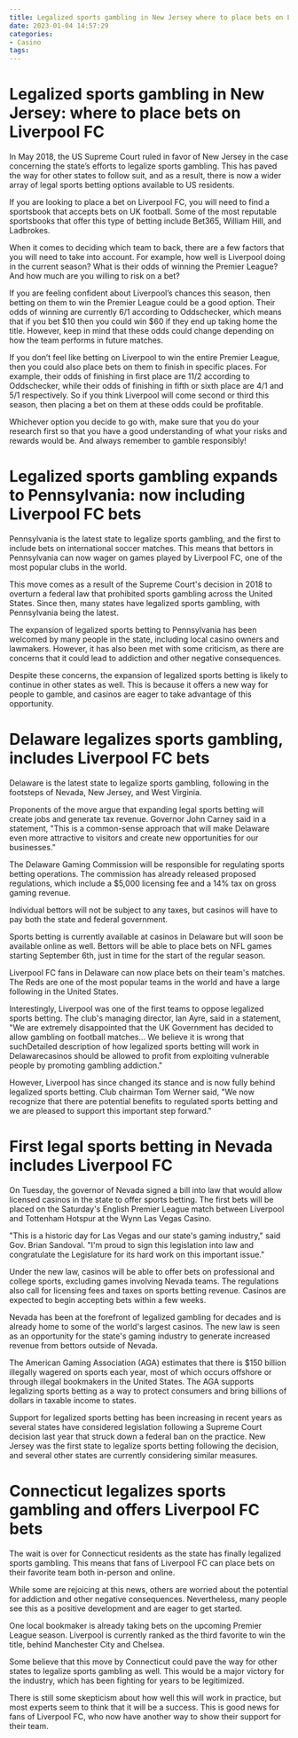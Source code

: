 ```yaml
---
title: Legalized sports gambling in New Jersey where to place bets on Liverpool FC
date: 2023-01-04 14:57:29
categories:
- Casino
tags:
---
```



#  Legalized sports gambling in New Jersey: where to place bets on Liverpool FC

In May 2018, the US Supreme Court ruled in favor of New Jersey in the case concerning the state’s efforts to legalize sports gambling. This has paved the way for other states to follow suit, and as a result, there is now a wider array of legal sports betting options available to US residents.

If you are looking to place a bet on Liverpool FC, you will need to find a sportsbook that accepts bets on UK football. Some of the most reputable sportsbooks that offer this type of betting include Bet365, William Hill, and Ladbrokes.

When it comes to deciding which team to back, there are a few factors that you will need to take into account. For example, how well is Liverpool doing in the current season? What is their odds of winning the Premier League? And how much are you willing to risk on a bet?

If you are feeling confident about Liverpool’s chances this season, then betting on them to win the Premier League could be a good option. Their odds of winning are currently 6/1 according to Oddschecker, which means that if you bet $10 then you could win $60 if they end up taking home the title. However, keep in mind that these odds could change depending on how the team performs in future matches.

If you don’t feel like betting on Liverpool to win the entire Premier League, then you could also place bets on them to finish in specific places. For example, their odds of finishing in first place are 11/2 according to Oddschecker, while their odds of finishing in fifth or sixth place are 4/1 and 5/1 respectively. So if you think Liverpool will come second or third this season, then placing a bet on them at these odds could be profitable.

Whichever option you decide to go with, make sure that you do your research first so that you have a good understanding of what your risks and rewards would be. And always remember to gamble responsibly!

#  Legalized sports gambling expands to Pennsylvania: now including Liverpool FC bets

Pennsylvania is the latest state to legalize sports gambling, and the first to include bets on international soccer matches. This means that bettors in Pennsylvania can now wager on games played by Liverpool FC, one of the most popular clubs in the world.

This move comes as a result of the Supreme Court's decision in 2018 to overturn a federal law that prohibited sports gambling across the United States. Since then, many states have legalized sports gambling, with Pennsylvania being the latest.

The expansion of legalized sports betting to Pennsylvania has been welcomed by many people in the state, including local casino owners and lawmakers. However, it has also been met with some criticism, as there are concerns that it could lead to addiction and other negative consequences.

Despite these concerns, the expansion of legalized sports betting is likely to continue in other states as well. This is because it offers a new way for people to gamble, and casinos are eager to take advantage of this opportunity.

#  Delaware legalizes sports gambling, includes Liverpool FC bets

Delaware is the latest state to legalize sports gambling, following in the footsteps of Nevada, New Jersey, and West Virginia.

Proponents of the move argue that expanding legal sports betting will create jobs and generate tax revenue. Governor John Carney said in a statement, "This is a common-sense approach that will make Delaware even more attractive to visitors and create new opportunities for our businesses."

The Delaware Gaming Commission will be responsible for regulating sports betting operations. The commission has already released proposed regulations, which include a $5,000 licensing fee and a 14% tax on gross gaming revenue.

Individual bettors will not be subject to any taxes, but casinos will have to pay both the state and federal government.

Sports betting is currently available at casinos in Delaware but will soon be available online as well. Bettors will be able to place bets on NFL games starting September 6th, just in time for the start of the regular season.

Liverpool FC fans in Delaware can now place bets on their team's matches. The Reds are one of the most popular teams in the world and have a large following in the United States.

Interestingly, Liverpool was one of the first teams to oppose legalized sports betting. The club's managing director, Ian Ayre, said in a statement, "We are extremely disappointed that the UK Government has decided to allow gambling on football matches... We believe it is wrong that suchDetailed description of how legalized sports betting will work in Delawarecasinos should be allowed to profit from exploiting vulnerable people by promoting gambling addiction."



However, Liverpool has since changed its stance and is now fully behind legalized sports betting. Club chairman Tom Werner said, "We now recognize that there are potential benefits to regulated sports betting and we are pleased to support this important step forward."

#  First legal sports betting in Nevada includes Liverpool FC

On Tuesday, the governor of Nevada signed a bill into law that would allow licensed casinos in the state to offer sports betting. The first bets will be placed on the Saturday's English Premier League match between Liverpool and Tottenham Hotspur at the Wynn Las Vegas Casino.

"This is a historic day for Las Vegas and our state's gaming industry," said Gov. Brian Sandoval. "I'm proud to sign this legislation into law and congratulate the Legislature for its hard work on this important issue."

Under the new law, casinos will be able to offer bets on professional and college sports, excluding games involving Nevada teams. The regulations also call for licensing fees and taxes on sports betting revenue. Casinos are expected to begin accepting bets within a few weeks.

Nevada has been at the forefront of legalized gambling for decades and is already home to some of the world's largest casinos. The new law is seen as an opportunity for the state's gaming industry to generate increased revenue from bettors outside of Nevada.

The American Gaming Association (AGA) estimates that there is $150 billion illegally wagered on sports each year, most of which occurs offshore or through illegal bookmakers in the United States. The AGA supports legalizing sports betting as a way to protect consumers and bring billions of dollars in taxable income to states.

Support for legalized sports betting has been increasing in recent years as several states have considered legislation following a Supreme Court decision last year that struck down a federal ban on the practice. New Jersey was the first state to legalize sports betting following the decision, and several other states are currently considering similar measures.

#  Connecticut legalizes sports gambling and offers Liverpool FC bets

The wait is over for Connecticut residents as the state has finally legalized sports gambling. This means that fans of Liverpool FC can place bets on their favorite team both in-person and online.

While some are rejoicing at this news, others are worried about the potential for addiction and other negative consequences. Nevertheless, many people see this as a positive development and are eager to get started.

One local bookmaker is already taking bets on the upcoming Premier League season. Liverpool is currently ranked as the third favorite to win the title, behind Manchester City and Chelsea.

Some believe that this move by Connecticut could pave the way for other states to legalize sports gambling as well. This would be a major victory for the industry, which has been fighting for years to be legitimized.

There is still some skepticism about how well this will work in practice, but most experts seem to think that it will be a success. This is good news for fans of Liverpool FC, who now have another way to show their support for their team.